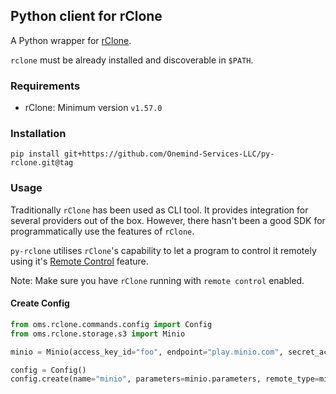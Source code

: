 ## Python client for rClone

A Python wrapper for [rClone](https://rclone.org/).

`rclone` must be already installed and discoverable in `$PATH`.

### Requirements

- rClone: Minimum version `v1.57.0`

### Installation

```shell
pip install git+https://github.com/Onemind-Services-LLC/py-rclone.git@tag
```

### Usage

Traditionally `rClone` has been used as CLI tool. It provides integration for several providers out of the box. However, there hasn't been a good
SDK for programmatically use the features of `rClone`.

`py-rclone` utilises `rClone`'s capability to let a program to control it remotely using it's [Remote Control](https://rclone.org/rc/) feature.

Note: Make sure you have `rClone` running with `remote control` enabled.

#### Create Config

```python
from oms.rclone.commands.config import Config
from oms.rclone.storage.s3 import Minio

minio = Minio(access_key_id="foo", endpoint="play.minio.com", secret_access_key="bar")

config = Config()
config.create(name="minio", parameters=minio.parameters, remote_type=minio.remote_type)
```

